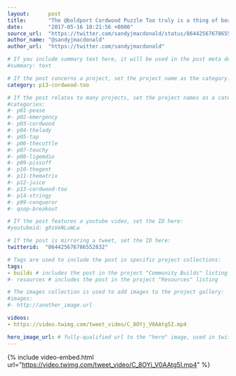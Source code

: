 ```yaml
---
layout:      post
title:       "The @boldport Cordwood Puzzle Too truly is a thing of beauty! (being controlled by a @Raspberry_Pi)"
date:        "2017-05-16 10:21:56 +0000"
source_url:  "https://twitter.com/sandyjmacdonald/status/864425676786552832"
author_name: "@sandyjmacdonald"
author_url:  "https://twitter.com/sandyjmacdonald"

# If you include summary text here, it will be used in the post meta description instead of an excerpt from the post body
#summary: text

# If the post concerns a project, set the project name as the category:
category: p13-cordwood-too

# If the post relates to many projects, set the project names as a categories array:
#categories:
#- p01-pease
#- p02-emergency
#- p03-cordwood
#- p04-thelady
#- p05-tap
#- p06-thecuttle
#- p07-touchy
#- p08-ligemdio
#- p09-pissoff
#- p10-thegent
#- p11-thematrix
#- p12-juice
#- p13-cordwood-too
#- p14-stringy
#- p99-conqueror
#- qsop-breakout

# If the post features a youtube video, set the ID here:
#youtubeid: gXsVeNLuWLw

# If the post is mirroring a tweet, set the ID here:
twitterid:  "864425676786552832"

# Tags are used to include the post in specific project collections:
tags:
- builds # includes the post in the project "Community Builds" listing
#- resources # includes the post in the project "Resources" listing

# The images collection is used to add images to the project gallery:
#images:
#- http://another_image.url

videos:
- https://video.twimg.com/tweet_video/C_8OYj_V0AAtg5I.mp4

hero_image_url: # fully-qualified url to the "hero" image, used in twitter cards for example
---
```


{% include video-embed.html url="https://video.twimg.com/tweet_video/C_8OYj_V0AAtg5I.mp4" %}
